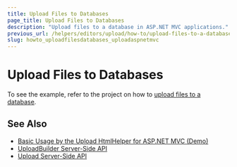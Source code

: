 ```yaml
---
title: Upload Files to Databases
page_title: Upload Files to Databases
description: "Upload files to a database in ASP.NET MVC applications."
previous_url: /helpers/editors/upload/how-to/upload-files-to-a-database
slug: howto_uploadfilesdatabases_uploadaspnetmvc
---
```


# Upload Files to Databases

To see the example, refer to the project on how to [upload files to a database](http://www.telerik.com/support/code-library/uploading-files-to-a-database-a709c50f6296).

## See Also

* [Basic Usage by the Upload HtmlHelper for ASP.NET MVC (Demo)](https://demos.telerik.com/aspnet-mvc/upload)
* [UploadBuilder Server-Side API](http://docs.telerik.com/aspnet-mvc/api/Kendo.Mvc.UI.Fluent/UploadBuilder)
* [Upload Server-Side API](/api/upload)
